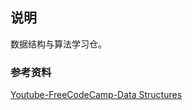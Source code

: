 ## 说明

数据结构与算法学习仓。

### 参考资料

[Youtube-FreeCodeCamp-Data Structures](https://www.youtube.com/watch?v=B31LgI4Y4DQ)